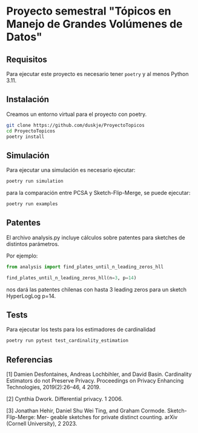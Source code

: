 # Proyecto semestral "Tópicos en Manejo de Grandes Volúmenes de Datos"
## Requisitos
Para ejecutar este proyecto es necesario tener `poetry` y al menos Python 3.11.

## Instalación
Creamos un entorno virtual para el proyecto con poetry.

```bash
git clone https://github.com/duskje/ProyectoTopicos
cd ProyectoTopicos
poetry install
```

## Simulación
Para ejecutar una simulación es necesario ejecutar:

```bash
poetry run simulation
```

para la comparación entre PCSA y Sketch-Flip-Merge, se puede ejecutar:

```bash
poetry run examples
```

## Patentes
El archivo analysis.py incluye cálculos sobre patentes para sketches de distintos parámetros.

Por ejemplo:

```python
from analysis import find_plates_until_n_leading_zeros_hll

find_plates_until_n_leading_zeros_hll(n=3, p=14)
```

nos dará las patentes chilenas con hasta 3 leading zeros para un sketch HyperLogLog p=14.

## Tests
Para ejecutar los tests para los estimadores de cardinalidad

```bash
poetry run pytest test_cardinality_estimation
```

## Referencias
[1] Damien Desfontaines, Andreas Lochbihler, and David Basin. Cardinality Estimators do
not Preserve Privacy. Proceedings on Privacy Enhancing Technologies, 2019(2):26–46, 4 2019.

[2] Cynthia Dwork. Differential privacy. 1 2006.

[3] Jonathan Hehir, Daniel Shu Wei Ting, and Graham Cormode. Sketch-Flip-Merge: Mer-
geable sketches for private distinct counting. arXiv (Cornell University), 2 2023.